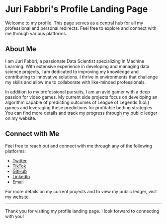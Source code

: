 # Juri Fabbri's Profile Landing Page

Welcome to my profile. This page serves as a central hub for all my professional and personal redirects. Feel free to explore and connect with me through various platforms.

## About Me

I am Juri Fabbri, a passionate Data Scientist specializing in Machine Learning. With extensive experience in developing and managing data science projects, I am dedicated to improving my knowledge and contributing to innovative solutions. I thrive in environments that challenge my skills and allow me to collaborate with like-minded professionals.

In addition to my professional pursuits, I am an avid gamer with a deep passion for video games. My current side projects focus on developing an algorithm capable of predicting outcomes of League of Legends (LoL) games and leveraging these predictions for profitable betting strategies. You can find more details and track my progress through my public ledger on my website.

## Connect with Me

Feel free to reach out and connect with me through any of the following platforms:

- [Twitter](https://x.com/Yureehwastaken)
- [TikTok](https://www.tiktok.com/@yureehhh)
- [GitHub](https://github.com/Yureehh)
- [LinkedIn](https://www.linkedin.com/in/juri-fabbri/)
- [Email](mailto:fabbri.juri@gmail.com)

For more details on my current projects and to view my public ledger, visit my [website](https://yureehh.github.io/).

---

Thank you for visiting my profile landing page. I look forward to connecting with you!
